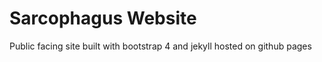 
# Sarcophagus Website

Public facing site built with bootstrap 4 and jekyll hosted on github pages
